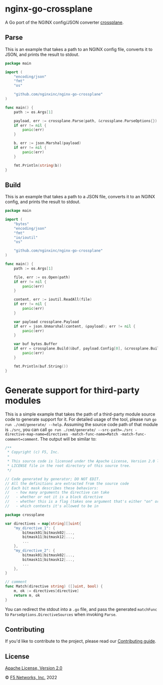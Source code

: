 # nginx-go-crossplane
A Go port of the NGINX config/JSON converter [crossplane](https://github.com/nginxinc/crossplane).

## Parse
This is an example that takes a path to an NGINX config file, converts it to JSON, and prints the result to stdout.
```go
package main

import (
	"encoding/json"
	"fmt"
	"os"

	"github.com/nginxinc/nginx-go-crossplane"
)

func main() {
	path := os.Args[1]

	payload, err := crossplane.Parse(path, &crossplane.ParseOptions{})
	if err != nil {
		panic(err)
	}

	b, err := json.Marshal(payload)
	if err != nil {
		panic(err)
	}

	fmt.Println(string(b))
}
```

## Build
This is an example that takes a path to a JSON file, converts it to an NGINX config, and prints the result to stdout.
```go
package main

import (
	"bytes"
	"encoding/json"
	"fmt"
	"io/ioutil"
	"os"

	"github.com/nginxinc/nginx-go-crossplane"
)

func main() {
	path := os.Args[1]

	file, err := os.Open(path)
	if err != nil {
		panic(err)
	}

	content, err := ioutil.ReadAll(file)
	if err != nil {
		panic(err)
	}

	var payload crossplane.Payload
	if err = json.Unmarshal(content, &payload); err != nil {
		panic(err)
	}

	var buf bytes.Buffer
	if err = crossplane.Build(&buf, payload.Config[0], &crossplane.BuildOptions{}); err != nil {
		panic(err)
	}

	fmt.Println(buf.String())
}
```

# Generate support for third-party modules
This is a simple example that takes the path of a third-party module source code to generate support for it. For detailed usage of the tool, please run
`go run ./cmd/generate/ --help`.
Assuming the source code path of that module is `./src`, you can call `go run ./cmd/generate/ --src-path=./src -directive-map-name=directives -match-func-name=Match -match-func-comment=comment`. The output will be similar to:

```go
/**
 * Copyright (c) F5, Inc.
 *
 * This source code is licensed under the Apache License, Version 2.0 license found in the
 * LICENSE file in the root directory of this source tree.
 */

// Code generated by generator; DO NOT EDIT.
// All the definitions are extracted from the source code
// Each bit mask describes these behaviors:
//   - how many arguments the directive can take
//   - whether or not it is a block directive
//   - whether this is a flag (takes one argument that's either "on" or "off")
//   - which contexts it's allowed to be in

package crossplane

var directives = map[string][]uint{
    "my_directive_1": {
        bitmask01|bitmask02|...,
		bitmask11|bitmask12|...,
		...
    },
    "my_directive_2": {
        bitmask01|bitmask02|...,
		bitmask11|bitmask12|...,
		...
    },
}

// comment
func Match(directive string) ([]uint, bool) {
    m, ok := directives[directive]
    return m, ok
}
```
You can redirect the stdout into a `.go` file, and pass the generated `matchFunc` to `ParseOptions.DirectiveSources` when invoking `Parse`.

## Contributing

If you'd like to contribute to the project, please read our [Contributing guide](CONTRIBUTING.md).

## License

[Apache License, Version 2.0](https://github.com/nginxinc/nginx-go-crossplane/blob/main/LICENSE)

&copy; [F5 Networks, Inc.](https://www.f5.com/) 2022
